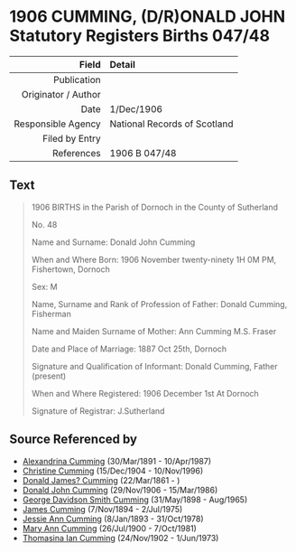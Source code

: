 ﻿---
layout: page
permalink: /sources/s10982096
---

# 1906 CUMMING, (D/R)ONALD JOHN Statutory Registers Births 047/48

Field | Detail
---:|:---
Publication | 
Originator / Author | 
Date | 1/Dec/1906
Responsible Agency | National Records of Scotland
Filed by Entry | 
References | 1906 B 047/48

## Text

> 1906 BIRTHS in the Parish of Dornoch in the County of Sutherland
>
> No. 48
>
> Name and Surname: Donald John Cumming
>
> When  and Where Born: 1906 November twenty-ninety 1H 0M PM, Fishertown, Dornoch
>
> Sex: M
>
> Name, Surname and Rank of Profession of Father: Donald Cumming, Fisherman
>
> Name and Maiden Surname of Mother: Ann Cumming M.S. Fraser
>
> Date and Place of Marriage: 1887 Oct 25th, Dornoch
>
> Signature and Qualification of Informant: Donald Cumming, Father (present)
>
> When and Where Registered: 1906 December 1st At Dornoch
>
> Signature of Registrar: J.Sutherland
>

## Source Referenced by

* [Alexandrina Cumming](../people/@57186713@-alexandrina-cumming-b1891-3-30-d1987-4-10.md) (30/Mar/1891 - 10/Apr/1987)
* [Christine Cumming](../people/@24328630@-christine-cumming-b1904-12-15-d1996-11-10.md) (15/Dec/1904 - 10/Nov/1996)
* [Donald James? Cumming](../people/@20465544@-donald-james-cumming-b1861-3-22-d.md) (22/Mar/1861 - )
* [Donald John Cumming](../people/@22331378@-donald-john-cumming-b1906-11-29-d1986-3-15.md) (29/Nov/1906 - 15/Mar/1986)
* [George Davidson Smith Cumming](../people/@13773669@-george-davidson-smith-cumming-b1898-5-31-d1965-8.md) (31/May/1898 - Aug/1965)
* [James Cumming](../people/@492889@-james-cumming-b1894-11-7-d1975-7-2.md) (7/Nov/1894 - 2/Jul/1975)
* [Jessie Ann Cumming](../people/@66222886@-jessie-ann-cumming-b1893-1-8-d1978-10-31.md) (8/Jan/1893 - 31/Oct/1978)
* [Mary Ann Cumming](../people/@48241984@-mary-ann-cumming-b1900-7-26-d1981-10-7.md) (26/Jul/1900 - 7/Oct/1981)
* [Thomasina Ian Cumming](../people/@92241152@-thomasina-ian-cumming-b1902-11-24-d1973-6-1.md) (24/Nov/1902 - 1/Jun/1973)
